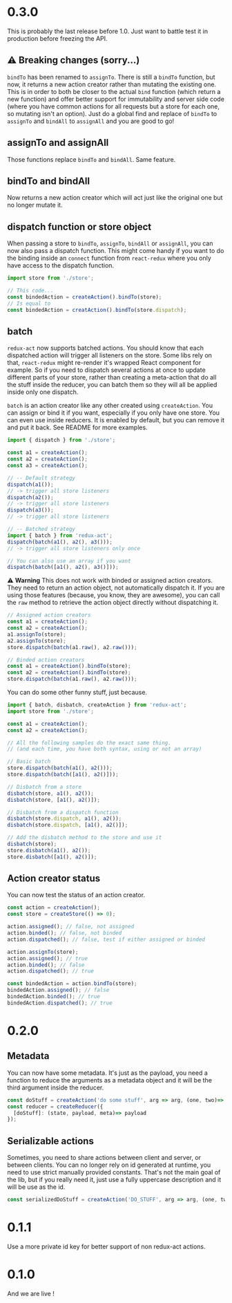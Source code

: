 # 0.3.0

This is probably the last release before 1.0. Just want to battle test it in production before freezing the API.

## :warning: Breaking changes (sorry...)

`bindTo` has been renamed to `assignTo`. There is still a `bindTo` function, but now, it returns a new action creator rather than mutating the existing one. This is in order to both be closer to the actual `bind` function (which return a new function) and offer better support for immutability and server side code (where you have common actions for all requests but a store for each one, so mutating isn't an option). Just do a global find and replace of `bindTo` to `assignTo` and `bindAll` to `assignAll` and you are good to go!

## assignTo and assignAll

Those functions replace `bindTo` and `bindAll`. Same feature.

## bindTo and bindAll

Now returns a new action creator which will act just like the original one but no longer mutate it.

## dispatch function or store object

When passing a store to `bindTo`, `assignTo`, `bindAll` or `assignAll`, you can now also pass a dispatch function. This might come handy if you want to do the binding inside an `connect` function from `react-redux` where you only have access to the dispatch function.

```javascript
import store from './store';

// This code...
const bindedAction = createAction().bindTo(store);
// Is equal to
const bindedAction = creatAction().bindTo(store.dispatch);
```

## batch

`redux-act` now supports batched actions. You should know that each dispatched action will trigger all listeners on the store. Some libs rely on that, `react-redux` might re-render it's wrapped React component for example. So if you need to dispatch several actions at once to update different parts of your store, rather than creating a meta-action that do all the stuff inside the reducer, you can batch them so they will all be applied inside only one dispatch.

`batch` is an action creator like any other created using `createAction`. You can assign or bind it if you want, especially if you only have one store. You can even use inside reducers. It is enabled by default, but you can remove it and put it back. See README for more examples.

```javascript
import { dispatch } from './store';

const a1 = createAction();
const a2 = createAction();
const a3 = createAction();

// -- Default strategy
dispatch(a1());
// -> trigger all store listeners
dispatch(a2());
// -> trigger all store listeners
dispatch(a3());
// -> trigger all store listeners

// -- Batched strategy
import { batch } from 'redux-act';
dispatch(batch(a1(), a2(), a3()));
// -> trigger all store listeners only once

// You can also use an array if you want
dispatch(batch([a1(), a2(), a3()]));
```

:warning: **Warning** This does not work with binded or assigned action creators. They need to return an action object, not automatically dispatch it. If you are using those features (because, you know, they are awesome), you can call the `raw` method to retrieve the action object directly without dispatching it.

```javascript
// Assigned action creators
const a1 = createAction();
const a2 = createAction();
a1.assignTo(store);
a2.assignTo(store);
store.dispatch(batch(a1.raw(), a2.raw()));

// Binded action creators
const a1 = createAction().bindTo(store);
const a2 = createAction().bindTo(store);
store.dispatch(batch(a1.raw(), a2.raw()));
```

You can do some other funny stuff, just because.

```javascript
import { batch, disbatch, createAction } from 'redux-act';
import store from './store';

const a1 = createAction();
const a2 = createAction();

// All the following samples do the exact same thing.
// (and each time, you have both syntax, using or not an array)

// Basic batch
store.dispatch(batch(a1(), a2()));
store.dispatch(batch([a1(), a2()]));

// Disbatch from a store
disbatch(store, a1(), a2());
disbatch(store, [a1(), a2()]);

// Disbatch from a dispatch function
disbatch(store.dispatch, a1(), a2());
disbatch(store.dispatch, [a1(), a2()]);

// Add the disbatch method to the store and use it
disbatch(store);
store.disbatch(a1(), a2());
store.disbatch([a1(), a2()]);
```

## Action creator status

You can now test the status of an action creator.

```javascript
const action = createAction();
const store = createStore(() => 0);

action.assigned(); // false, not assigned
action.binded(); // false, not binded
action.dispatched(); // false, test if either assigned or binded

action.assignTo(store);
action.assigned(); // true
action.binded(); // false
action.dispatched(); // true

const bindedAction = action.bindTo(store);
bindedAction.assigned(); // false
bindedAction.binded(); // true
bindedAction.dispatched(); // true
```

# 0.2.0

## Metadata

You can now have some metadata. It's just as the payload, you need a function to reduce the arguments as a metadata object and it will be the third argument inside the reducer.

```javascript
const doStuff = createAction('do some stuff', arg => arg, (one, two)=> {so: 'meta'});
const reducer = createReducer({
  [doStuff]: (state, payload, meta)=> payload
});
```

## Serializable actions

Sometimes, you need to share actions between client and server, or between clients. You can no longer rely on id generated at runtime, you need to use strict manually provided constants. That's not the main goal of the lib, but if you really need it, just use a fully uppercase description and it will be use as the id.

```javascript
const serializedDoStuff = createAction('DO_STUFF', arg => arg, (one, two)=> {so: 'meta'});
```

# 0.1.1

Use a more private id key for better support of non redux-act actions.

# 0.1.0

And we are live !
